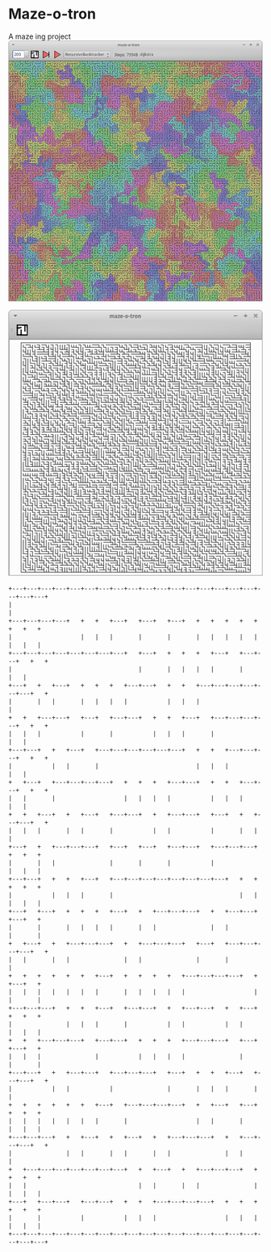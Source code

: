 # Maze-o-tron
A maze ing project
![BFS](screenshots/Screenshot_2016-03-23_00-12-12.png)

![screenshot](screenshots/Screenshot_2016-01-21_22-31-12.png)

    +---+---+---+---+---+---+---+---+---+---+---+---+---+---+---+---+---+---+---+---+
    |                                                                               |
    +---+---+---+---+   +   +   +---+   +---+   +---+   +   +   +   +   +   +   +   +
    |                   |   |   |       |       |       |   |   |   |   |   |   |   |
    +---+---+---+---+---+---+---+---+   +---+   +   +   +   +---+   +---+---+   +   +
    |                                   |       |   |   |   |       |           |   |
    +---+   +   +---+   +   +   +   +---+---+   +   +   +---+---+---+---+---+---+   +
    |       |   |       |   |   |   |           |   |   |                           |
    +   +   +---+---+   +---+   +---+---+   +   +   +---+   +---+---+---+---+   +   +
    |   |   |           |       |           |   |   |       |                   |   |
    +---+---+   +   +---+   +---+---+---+---+---+---+   +   +   +---+---+---+   +   +
    |           |   |       |                           |   |   |               |   |
    +   +---+   +---+---+---+---+   +   +   +   +---+---+   +   +   +---+---+   +   +
    |   |       |                   |   |   |   |           |   |   |           |   |
    +   +   +---+   +   +---+   +---+---+   +   +---+---+   +---+   +   +---+---+   +
    |   |   |       |   |       |           |   |           |       |   |           |
    +---+   +   +---+---+---+   +---+   +---+   +---+---+   +---+---+---+   +   +   +
    |       |   |               |       |       |           |               |   |   |
    +---+---+   +   +   +---+   +---+---+---+---+---+---+---+---+   +   +   +   +   +
    |           |   |   |       |                                   |   |   |   |   |
    +---+   +---+   +   +   +   +---+   +   +---+---+---+   +   +---+---+   +---+   +
    |       |       |   |   |   |       |   |               |   |           |       |
    +   +---+   +   +---+---+---+   +   +---+---+---+   +---+   +---+---+---+---+   +
    |   |       |   |               |   |               |       |                   |
    +   +   +   +   +   +   +---+   +   +   +   +   +---+---+---+---+   +   +---+   +
    |   |   |   |   |   |   |       |   |   |   |   |                   |   |       |
    +---+---+---+   +   +   +---+   +---+---+   +   +---+---+   +   +---+   +   +   +
    |               |   |   |       |           |   |           |   |       |   |   |
    +   +   +---+---+---+   +---+---+   +   +   +   +---+---+---+   +---+   +---+   +
    |   |   |               |           |   |   |   |               |       |       |
    +---+---+   +   +---+---+   +---+---+---+   +---+   +   +   +---+   +---+---+   +
    |           |   |           |               |       |   |   |       |           |
    +   +   +   +   +   +   +---+   +---+---+---+---+   +   +---+   +---+   +   +   +
    |   |   |   |   |   |   |       |                   |   |       |       |   |   |
    +---+---+---+   +   +---+   +   +---+   +   +---+---+---+   +   +---+---+---+   +
    |               |   |       |   |       |   |               |   |               |
    +   +---+---+---+---+---+---+---+   +   +---+   +   +---+---+---+   +   +   +   +
    |   |                               |   |       |   |               |   |   |   |
    +---+   +---+---+   +---+---+   +   +   +---+---+---+---+   +   +   +   +   +   +
    |       |           |           |   |   |                   |   |   |   |   |   |
    +---+---+---+---+---+---+---+---+---+---+---+---+---+---+---+---+---+---+---+---+


